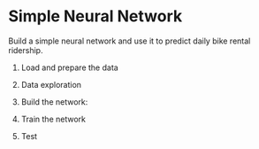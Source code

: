 # Simple Neural Network
Build a simple neural network and use it to predict daily bike rental ridership. 

1. Load and prepare the data

2. Data exploration

3. Build the network:

4. Train the network

5. Test